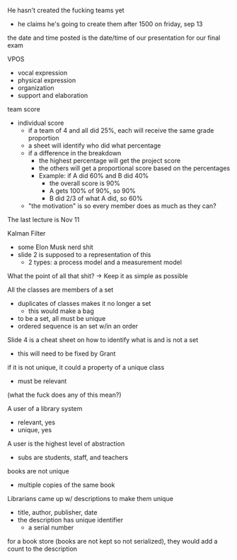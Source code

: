 He hasn't created the fucking teams yet
- he claims he's going to create them after 1500 on friday, sep 13

the date and time posted is the date/time of our presentation for our final exam

VPOS
- vocal expression
- physical expression
- organization
- support and elaboration

team score
- individual score
	- if a team of 4 and all did 25%, each will receive the same grade proportion
	- a sheet will identify who did what percentage
	- if a difference in the breakdown
		- the highest percentage will get the project score
		- the others will get a proportional score based on the percentages
		- Example: if A did 60% and B did 40%
			- the overall score is 90%
			- A gets 100% of 90%, so 90%
			- B did 2/3 of what A did, so 60%
	- "the motivation" is so every member does as much as they can?

The last lecture is Nov 11

Kalman Filter
- some Elon Musk nerd shit
- slide 2 is supposed to a representation of this
	- 2 types: a process model and a measurement model

What the point of all that shit?
-> Keep it as simple as possible

All the classes are members of a set
- duplicates of classes makes it no longer a set
	- this would make a bag
- to be a set, all must be unique
- ordered sequence is an set w/in an order

Slide 4 is a cheat sheet on how to identify what is and is not a set
- this will need to be fixed by Grant

if it is not unique, it could a property of a unique class
- must be relevant

(what the fuck does any of this mean?)

A user of a library system
- relevant, yes
- unique, yes

A user is the highest level of abstraction
- subs are students, staff, and teachers

books are not unique
- multiple copies of the same book

Librarians came up w/ descriptions to make them unique
- title, author, publisher, date
- the description has unique identifier
	- a serial number

for a book store (books are not kept so not serialized), they would add a count to the description





